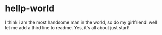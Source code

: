 # hellp-world
I think i am the most handsome man in the world, so do my girlfriend!
well let me add a third line to readme. Yes, it's all about just start!
